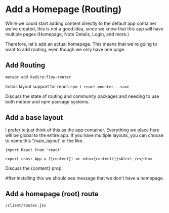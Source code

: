 # Add a Homepage (Routing)
While we could start adding content directly to the default app container we've created, this is not a good idea, since we know that this app will have multiple pages (Homepage, Note Details, Login, and more.)

Therefore, let's add an actual homepage.  This means that we're going to want to add routing, even though we only have one page.

## Add Routing

``` meteor add kadira:flow-router ```

Install layout support for react:
``` npm i react-mounter --save ```

Discuss the state of routing and community packages and needing to use both meteor and npm package systems.

## Add a base layout
I prefer to just think of this as the app container. Everything we place here will be global to the entire app.
If you have multiple layouts, you can choose to name this "main_layout' or the like.

```
import React from 'react'

export const App = ({content}) => <div>{content()}<Alert /></div>
```
Discuss the {content} prop.



After installing this we should see message that we don't have a homepage.

## Add a homepage (root) route

``` /client/routes.jsx ```



